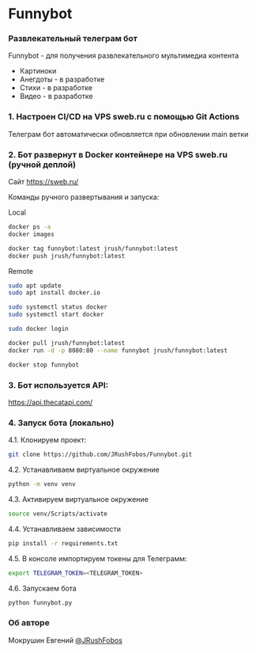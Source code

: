 # Funnybot
### Развлекательный телеграм бот

Funnybot - для получения развлекательного мультимедиа контента

- Картиноки
- Анегдоты - в разработке
- Стихи - в разработке
- Видео - в разработке

### 1. Настроен CI/CD на VPS sweb.ru с помощью Git Actions
Телеграм бот автоматически обновляется при обновлении main ветки

### 2. Бот развернут в Docker контейнере на VPS sweb.ru (ручной деплой)
Сайт https://sweb.ru/

Команды ручного развертывания и запуска:

Local
```bash
docker ps -a
docker images

docker tag funnybot:latest jrush/funnybot:latest
docker push jrush/funnybot:latest
```
Remote
```bash
sudo apt update
sudo apt install docker.io

sudo systemctl status docker
sudo systemctl start docker

sudo docker login

docker pull jrush/funnybot:latest
docker run -d -p 8080:80 --name funnybot jrush/funnybot:latest

docker stop funnybot
```



### 3. Бот используется API:
https://api.thecatapi.com/

### 4. Запуск бота (локально)
4.1. Клонируем проект:

```bash
git clone https://github.com/JRushFobos/Funnybot.git
```

4.2. Устанавливаем виртуальное окружение

```bash
python -m venv venv
```

4.3. Активируем виртуальное окружение

```bash
source venv/Scripts/activate
```

4.4. Устанавливаем зависимости

```bash
pip install -r requirements.txt
```

4.5. В консоле импортируем токены для Телеграмм:

```bash
export TELEGRAM_TOKEN=<TELEGRAM_TOKEN>
```

4.6. Запускаем бота

```bash
python funnybot.py
```

### Об авторе
Мокрушин Евгений [@JRushFobos](https://github.com/JRushFobos)
